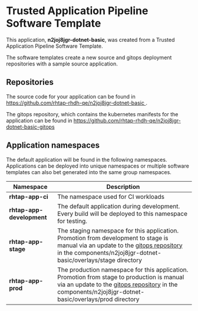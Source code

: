 # Trusted Application Pipeline Software Template

This application, **n2joj8jgr-dotnet-basic**, was created from a Trusted Application Pipeline Software Template.

The software templates create a new source and gitops deployment repositories with a sample source application. 

## Repositories

The source code for your application can be found in [https://github.com/rhtap-rhdh-qe/n2joj8jgr-dotnet-basic ](https://github.com/rhtap-rhdh-qe/n2joj8jgr-dotnet-basic ).
 
The gitops repository, which contains the kubernetes manifests for the application can be found in 
[https://github.com/rhtap-rhdh-qe/n2joj8jgr-dotnet-basic-gitops ](https://github.com/rhtap-rhdh-qe/n2joj8jgr-dotnet-basic-gitops ) 

## Application namespaces 

The default application will be found in the following namespaces. Applications can be deployed into unique namespaces or multiple software templates can also bet generated into the same group namespaces.  

|  Namespace   |  Description   |  
| -------- | -------- |
| **rhtap-app-ci** | The namespace used for CI workloads |
| **rhtap-app-development** | The default application during development. Every build will be deployed to this namespace for testing. |
| **rhtap-app-stage** | The staging namespace for this application. Promotion from development to stage is manual via an update to the [gitops repository](https://github.com/rhtap-rhdh-qe/n2joj8jgr-dotnet-basic-gitops ) in the components/n2joj8jgr-dotnet-basic/overlays/stage directory |
| **rhtap-app-prod** | The production namespace for this application. Promotion from stage to production is manual via an update to the [gitops repository](https://github.com/rhtap-rhdh-qe/n2joj8jgr-dotnet-basic-gitops ) in the components/n2joj8jgr-dotnet-basic/overlays/prod directory |